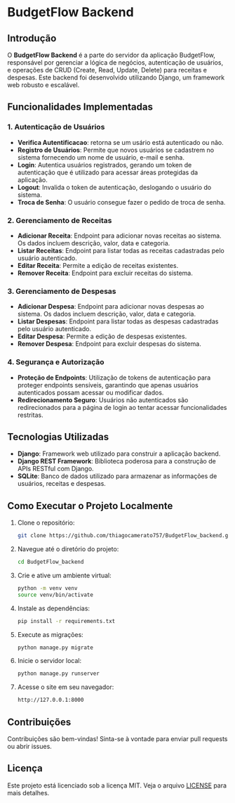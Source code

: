 # BudgetFlow Backend

## Introdução

O **BudgetFlow Backend** é a parte do servidor da aplicação BudgetFlow, responsável por gerenciar a lógica de negócios, autenticação de usuários, e operações de CRUD (Create, Read, Update, Delete) para receitas e despesas. Este backend foi desenvolvido utilizando Django, um framework web robusto e escalável.

## Funcionalidades Implementadas

### 1. Autenticação de Usuários
- **Verifica Autentificacao**: retorna se um usário está autenticado ou não.
- **Registro de Usuários**: Permite que novos usuários se cadastrem no sistema fornecendo um nome de usuário, e-mail e senha.
- **Login**: Autentica usuários registrados, gerando um token de autenticação que é utilizado para acessar áreas protegidas da aplicação.
- **Logout**: Invalida o token de autenticação, deslogando o usuário do sistema.
- **Troca de Senha**: O usuário consegue fazer o pedido de troca de senha.

### 2. Gerenciamento de Receitas
- **Adicionar Receita**: Endpoint para adicionar novas receitas ao sistema. Os dados incluem descrição, valor, data e categoria.
- **Listar Receitas**: Endpoint para listar todas as receitas cadastradas pelo usuário autenticado.
- **Editar Receita**: Permite a edição de receitas existentes.
- **Remover Receita**: Endpoint para excluir receitas do sistema.

### 3. Gerenciamento de Despesas
- **Adicionar Despesa**: Endpoint para adicionar novas despesas ao sistema. Os dados incluem descrição, valor, data e categoria.
- **Listar Despesas**: Endpoint para listar todas as despesas cadastradas pelo usuário autenticado.
- **Editar Despesa**: Permite a edição de despesas existentes.
- **Remover Despesa**: Endpoint para excluir despesas do sistema.

### 4. Segurança e Autorização
- **Proteção de Endpoints**: Utilização de tokens de autenticação para proteger endpoints sensíveis, garantindo que apenas usuários autenticados possam acessar ou modificar dados.
- **Redirecionamento Seguro**: Usuários não autenticados são redirecionados para a página de login ao tentar acessar funcionalidades restritas.

## Tecnologias Utilizadas

- **Django**: Framework web utilizado para construir a aplicação backend.
- **Django REST Framework**: Biblioteca poderosa para a construção de APIs RESTful com Django.
- **SQLite**: Banco de dados utilizado para armazenar as informações de usuários, receitas e despesas.

## Como Executar o Projeto Localmente

1. Clone o repositório:
	```bash
	git clone https://github.com/thiagocamerato757/BudgetFlow_backend.git
	```

2. Navegue até o diretório do projeto:
	```bash
	cd BudgetFlow_backend
	```

3. Crie e ative um ambiente virtual:
	```bash
	python -m venv venv
	source venv/bin/activate
	```

4. Instale as dependências:
	```bash
	pip install -r requirements.txt
	```

5. Execute as migrações:
	```bash
	python manage.py migrate
	```

6. Inicie o servidor local:
	```bash
	python manage.py runserver
	```

7. Acesse o site em seu navegador:
	```bash
	http://127.0.0.1:8000
	```

## Contribuições

Contribuições são bem-vindas! Sinta-se à vontade para enviar pull requests ou abrir issues.

## Licença

Este projeto está licenciado sob a licença MIT. Veja o arquivo [LICENSE](LICENSE) para mais detalhes.